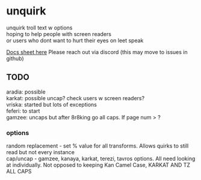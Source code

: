 # unquirk
unquirk troll text w options  
hoping to help people with screen readers  
or users who dont want to hurt their eyes on leet speak  

[Docs sheet here](https://docs.google.com/spreadsheets/d/17Kc1QZ_B222C9vx-vtFUmAhUXr6jaRe1KyWP_QJaYKQ/edit?usp=sharing)
Please reach out via discord (this may move to issues in github)

## TODO
aradia: possible  
karkat: possible uncap? check users w screen readers?  
vriska: started but lots of exceptions  
feferi: to start  
gamzee: uncaps but after 8r8king go all caps. If page num > ?  

### options
random replacement - set % value for all transforms. Allows quirks to still read but not every instance  
cap/uncap - gamzee, kanaya, karkat, terezi, tavros options. All need looking at individually. Not opposed to keeping Kan Camel Case, KARKAT AND TZ ALL CAPS  
